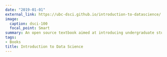 ```yaml
---
date: "2019-01-01"
external_link: https://ubc-dsci.github.io/introduction-to-datascience/
image:
  caption: dsci-100
  focal_point: Smart
summary: An open source textbook aimed at introducing undergraduate students to data science. It was originally written for the University of British Columbia’s DSCI 100 - Introduction to Data Science course. In this book, we define data science as the study and development of reproducible, auditable processes to obtain value (i.e., insight) from data. 
tags:
- Books
title: Introduction to Data Science
---
```

